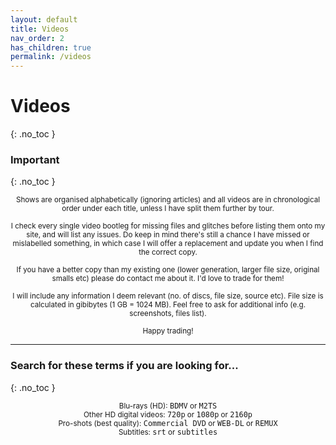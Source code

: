 ```yaml
---
layout: default
title: Videos
nav_order: 2
has_children: true
permalink: /videos
---
```


# Videos
{: .no_toc }

### Important
{: .no_toc }

<p align="center"><small>Shows are organised alphabetically (ignoring articles) and all videos are in chronological order under each title, unless I have split them further by tour.</small></p>

<p align="center"><small>I check every single video bootleg for missing files and glitches before listing them onto my site, and will list any issues. Do keep in mind there's still a chance I have missed or mislabelled something, in which case I will offer a replacement and update you when I find the correct copy.</small></p>

<p align="center"><small>If you have a better copy than my existing one (lower generation, larger file size, original smalls etc) please do contact me about it. I'd love to trade for them!</small></p>

<p align="center"><small>I will include any information I deem relevant (no. of discs, file size, source etc). File size is calculated in gibibytes (1 GB = 1024 MB). Feel free to ask for additional info (e.g. screenshots, files list).</small></p>

<p align="center"><small>Happy trading!</small></p>

---

### Search for these terms if you are looking for...
{: .no_toc }

<center><small>Blu-rays (HD): </small><code>BDMV</code><small> or </small><code>M2TS</code></center>

<center><small>Other HD digital videos: </small><code>720p</code><small> or </small><code>1080p</code><small> or </small><code>2160p</code></center>

<center><small>Pro-shots (best quality): </small><code>Commercial DVD</code><small> or </small><code>WEB-DL</code><small> or </small><code>REMUX</code></center>

<center><small>Subtitles: </small><code>srt</code><small> or </small><code>subtitles</code></center>
